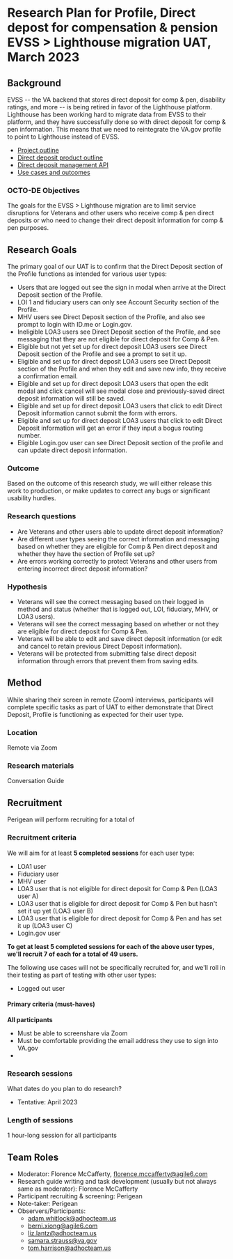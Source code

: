 # Research Plan for Profile, Direct depost for compensation & pension EVSS > Lighthouse migration UAT, March 2023

## Background  
EVSS -- the VA backend that stores direct deposit for comp & pen, disability ratings, and more -- is being retired in favor of the Lighthouse platform. Lighthouse has been working hard to migrate data from EVSS to their platform, and they have successfully done so with direct deposit for comp & pen information. This means that we need to reintegrate the VA.gov profile to point to Lighthouse instead of EVSS.

* [Project outline](https://github.com/department-of-veterans-affairs/va.gov-team/tree/master/products/identity-personalization/direct-deposit/evss-lighthouse-migration#readme)
* [Direct deposit product outline](https://github.com/department-of-veterans-affairs/va.gov-team-sensitive/tree/master/products/identity-personalization/direct-deposit)
* [Direct deposit management API](https://developer.va.gov/explore/benefits/docs/direct-deposit-management?version=current)
* [Use cases and outcomes](https://docs.google.com/spreadsheets/d/12gvlkGnwt206BBYY89gDIYG1AtD6j9uCYMr5x99Nzns/edit#gid=0)

### OCTO-DE Objectives 
The goals for the EVSS > Lighthouse migration are to limit service disruptions for Veterans and other users who receive comp & pen direct deposits or who need to change their direct deposit information for comp & pen purposes.

## Research Goals	
The primary goal of our UAT is to confirm that the Direct Deposit section of the Profile functions as intended for various user types:
- Users that are logged out see the sign in modal when arrive at the Direct Deposit section of the Profile. 
- LOI 1 and fiduciary users can only see Account Security section of the Profile.
- MHV users see Direct Deposit section of the Profile, and also see prompt to login with ID.me or Login.gov.
- Ineligible LOA3 users see Direct Deposit section of the Profile, and see messaging that they are not eligible for direct deposit for Comp & Pen.
- Eligible but not yet set up for direct deposit LOA3 users see Direct Deposit section of the Profile and see a prompt to set it up.
- Eligible and set up for direct deposit LOA3 users see Direct Deposit section of the Profile and when they edit and save new info, they receive a confirmation email.
- Eligible and set up for direct deposit LOA3 users that open the edit modal and click cancel will see modal close and previously-saved direct deposit information will still be saved.
- Eligible and set up for direct deposit LOA3 users that click to edit Direct Deposit information cannot submit the form with errors.
- Eligible and set up for direct deposit LOA3 users that click to edit Direct Deposit information will get an error if they input a bogus routing number.
- Eligible Login.gov user can see Direct Deposit section of the profile and can update direct deposit information.

### Outcome
Based on the outcome of this research study, we will either release this work to production, or make updates to correct any bugs or significant usability hurdles.

### Research questions
- Are Veterans and other users able to update direct deposit information?
- Are different user types seeing the correct information and messaging based on whether they are eligible for Comp & Pen direct deposit and whether they have the section of Profile set up?
- Are errors working correctly to protect Veterans and other users from entering incorrect direct deposit information?

### Hypothesis
- Veterans will see the correct messaging based on their logged in method and status (whether that is logged out, LOI, fiduciary, MHV, or LOA3 users).
- Veterans will see the correct messaging based on whether or not they are eligible for direct deposit for Comp & Pen.
- Veterans will be able to edit and save direct deposit information (or edit and cancel to retain previous Direct Deposit information).
- Veterans will be protected from submitting false direct deposit information through errors that prevent them from saving edits.

## Method	
While sharing their screen in remote (Zoom) interviews, participants will complete specific tasks as part of UAT to either demonstrate that Direct Deposit, Profile is functioning as expected for their user type.

### Location
Remote via Zoom

### Research materials
Conversation Guide

## Recruitment
Perigean will perform recruiting for a total of 

### Recruitment criteria
We will aim for at least **5 completed sessions** for each user type:
* LOA1 user
* Fiduciary user
* MHV user
* LOA3 user that is not eligible for direct deposit for Comp & Pen (LOA3 user A)
* LOA3 user that is eligible for direct deposit for Comp & Pen but hasn't set it up yet (LOA3 user B)
* LOA3 user that is eligible for direct deposit for Comp & Pen and has set it up (LOA3 user C)
* Login.gov user

**To get at least 5 completed sessions for each of the above user types, we'll recruit 7 of each for a total of 49 users.**

The following use cases will not be specifically recruited for, and we'll roll in their testing as part of testing with other user types:
* Logged out user

#### Primary criteria (must-haves)

**All participants**
- Must be able to screenshare via Zoom
- Must be comfortable providing the email address they use to sign into VA.gov
- 

### Research sessions
What dates do you plan to do research? 
- Tentative: April 2023

### Length of sessions
1 hour-long session for all  participants 

## Team Roles	
- Moderator: Florence McCafferty, florence.mccafferty@agile6.com
- Research guide writing and task development (usually but not always same as moderator): Florence McCafferty
- Participant recruiting & screening: Perigean
- Note-taker: Perigean
- Observers/Participants:
  -  <adam.whitlock@adhocteam.us>
  -  <berni.xiong@agile6.com>
  -  <liz.lantz@adhocteam.us>
  -  <samara.strauss@va.gov>
  -  <tom.harrison@adhocteam.us>
